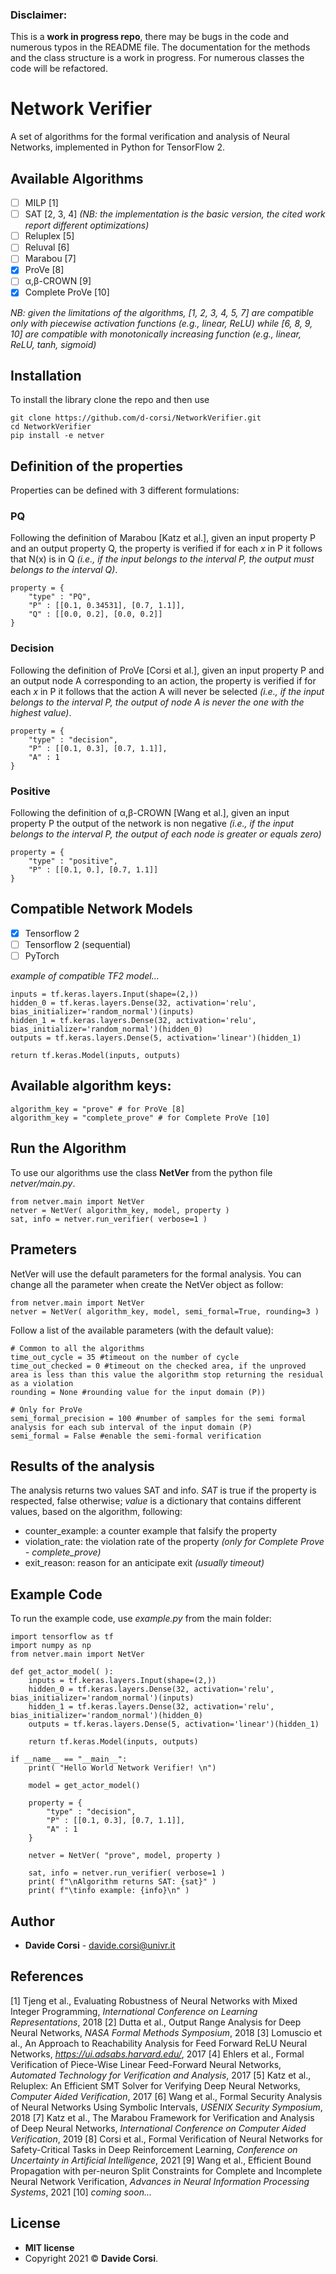 ### Disclaimer:
This is a **work in progress repo**, there may be bugs in the code and numerous typos in the README file. The documentation for the methods and the class structure is a work in progress. For numerous classes the code will be refactored.

# Network Verifier
A set of algorithms for the formal verification and analysis of Neural Networks, implemented in Python for TensorFlow 2.

## Available Algorithms
- [ ] MILP [1]
- [ ] SAT [2, 3, 4] *(NB: the implementation is the basic version, the cited work report different optimizations)*
- [ ] Reluplex [5]
- [ ] Reluval [6]
- [ ] Marabou [7]
- [x] ProVe [8]
- [ ] α,β-CROWN [9]
- [x] Complete ProVe [10]

*NB: given the limitations of the algorithms, [1, 2, 3, 4, 5, 7] are compatible only with piecewise activation functions (e.g., linear, ReLU) while [6, 8, 9, 10] are compatible with monotonically increasing function (e.g., linear, ReLU, tanh, sigmoid)*

## Installation

To install the library clone the repo and then use 
```
git clone https://github.com/d-corsi/NetworkVerifier.git
cd NetworkVerifier
pip install -e netver
```

## Definition of the properties
Properties can be defined with 3 different formulations:

### PQ
Following the definition of Marabou [Katz et al.], given an input property P and an output property Q, the property is verified if for each *x* in P it follows that N(x) is in Q *(i.e., if the input belongs to the interval P, the output must belongs to the interval Q)*.
```
property = {
	"type" : "PQ",
	"P" : [[0.1, 0.34531], [0.7, 1.1]],
	"Q" : [[0.0, 0.2], [0.0, 0.2]]
}
```

### Decision
Following the definition of ProVe [Corsi et al.], given an input property P and an output node A corresponding to an action, the property is verified if for each *x* in P it follows that the action A will never be selected *(i.e., if the input belongs to the interval P, the output of node A is never the one with the highest value)*.
```
property = {
	"type" : "decision",
	"P" : [[0.1, 0.3], [0.7, 1.1]],
	"A" : 1
}
```

### Positive
Following the definition of α,β-CROWN [Wang et al.], given an input property P the output of the network is non negative *(i.e., if the input belongs to the interval P, the output of each node is greater or equals zero)*
```
property = {
	"type" : "positive",
	"P" : [[0.1, 0.], [0.7, 1.1]]
}
```


## Compatible Network Models
- [x] Tensorflow 2
- [ ] Tensorflow 2 (sequential) 
- [ ] PyTorch 

*example of compatible TF2 model...*
```
inputs = tf.keras.layers.Input(shape=(2,))
hidden_0 = tf.keras.layers.Dense(32, activation='relu', bias_initializer='random_normal')(inputs)
hidden_1 = tf.keras.layers.Dense(32, activation='relu', bias_initializer='random_normal')(hidden_0)
outputs = tf.keras.layers.Dense(5, activation='linear')(hidden_1)

return tf.keras.Model(inputs, outputs)
```


## Available algorithm keys:
```
algorithm_key = "prove" # for ProVe [8]
algorithm_key = "complete_prove" # for Complete ProVe [10]
```


## Run the Algorithm
To use our algorithms use the class **NetVer** from the python file *netver/main.py*. 
```
from netver.main import NetVer
netver = NetVer( algorithm_key, model, property )
sat, info = netver.run_verifier( verbose=1 )
```

## Prameters
NetVer will use the default parameters for the formal analysis. You can change all the parameter when create the NetVer object as follow: 
```
from netver.main import NetVer
netver = NetVer( algorithm_key, model, semi_formal=True, rounding=3 )
```
Follow a list of the available parameters (with the default value):
```
# Common to all the algorithms
time_out_cycle = 35 #timeout on the number of cycle
time_out_checked = 0 #timeout on the checked area, if the unproved area is less than this value the algorithm stop returning the residual as a violation
rounding = None #rounding value for the input domain (P))

# Only for ProVe
semi_formal_precision = 100 #number of samples for the semi formal analysis for each sub interval of the input domain (P)
semi_formal = False #enable the semi-formal verification
```


## Results of the analysis
The analysis returns two values SAT and info. *SAT* is true if the property is respected, false otherwise; *value* is a dictionary that contains different values, based on the algorithm, following:

- counter_example: a counter example that falsify the property 
- violation_rate: the violation rate of the property *(only for Complete Prove - complete_prove)*
- exit_reason: reason for an anticipate exit *(usually timeout)*


## Example Code
To run the example code, use *example.py* from the main folder:
```
import tensorflow as tf
import numpy as np
from netver.main import NetVer

def get_actor_model( ):
	inputs = tf.keras.layers.Input(shape=(2,))
	hidden_0 = tf.keras.layers.Dense(32, activation='relu', bias_initializer='random_normal')(inputs)
	hidden_1 = tf.keras.layers.Dense(32, activation='relu', bias_initializer='random_normal')(hidden_0)
	outputs = tf.keras.layers.Dense(5, activation='linear')(hidden_1)

	return tf.keras.Model(inputs, outputs)

if __name__ == "__main__":
	print( "Hello World Network Verifier! \n")

	model = get_actor_model()

	property = {
		"type" : "decision",
		"P" : [[0.1, 0.3], [0.7, 1.1]],
		"A" : 1
	}

	netver = NetVer( "prove", model, property )

	sat, info = netver.run_verifier( verbose=1 )
	print( f"\nAlgorithm returns SAT: {sat}" )
	print( f"\tinfo example: {info}\n" )
```


## Author
* **Davide Corsi** - davide.corsi@univr.it


## References
[1] Tjeng et al., Evaluating Robustness of Neural Networks with Mixed Integer Programming, *International Conference on Learning Representations*, 2018
[2] Dutta et al., Output Range Analysis for Deep Neural Networks, *NASA Formal Methods Symposium*, 2018
[3] Lomuscio et al., An Approach to Reachability Analysis for Feed Forward ReLU Neural Networks, *https://ui.adsabs.harvard.edu/*, 2017
[4] Ehlers et al., Formal Verification of Piece-Wise Linear Feed-Forward Neural Networks, *Automated Technology for Verification and Analysis*, 2017
[5] Katz et al., Reluplex: An Efficient SMT Solver for Verifying Deep Neural Networks, *Computer Aided Verification*, 2017
[6] Wang et al., Formal Security Analysis of Neural Networks Using Symbolic Intervals, *USENIX Security Symposium*, 2018
[7] Katz et al., The Marabou Framework for Verification and Analysis of Deep Neural Networks, *International Conference on Computer Aided Verification*, 2019
[8] Corsi et al., Formal Verification of Neural Networks for Safety-Critical Tasks in Deep Reinforcement Learning, *Conference on Uncertainty in Artificial Intelligence*, 2021
[9] Wang et al., Efficient Bound Propagation with per-neuron Split Constraints for Complete and Incomplete Neural Network Verification, *Advances in Neural Information Processing Systems*, 2021
[10] *coming soon...*


## License
- **MIT license**
- Copyright 2021 © **Davide Corsi**.